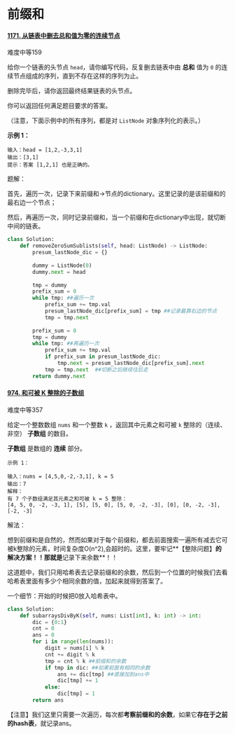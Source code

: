 # 前缀和

#### [1171. 从链表中删去总和值为零的连续节点](https://leetcode.cn/problems/remove-zero-sum-consecutive-nodes-from-linked-list/)

难度中等159

给你一个链表的头节点 `head`，请你编写代码，反复删去链表中由 **总和** 值为 `0` 的连续节点组成的序列，直到不存在这样的序列为止。

删除完毕后，请你返回最终结果链表的头节点。

 

你可以返回任何满足题目要求的答案。

（注意，下面示例中的所有序列，都是对 `ListNode` 对象序列化的表示。）

**示例 1：**

```
输入：head = [1,2,-3,3,1]
输出：[3,1]
提示：答案 [1,2,1] 也是正确的。
```

题解：

首先，遍历一次，记录下来前缀和->节点的dictionary。这里记录的是该前缀和的最右边一个节点；

然后，再遍历一次，同时记录前缀和，当一个前缀和在dictionary中出现，就切断中间的链表。

```python
class Solution:
    def removeZeroSumSublists(self, head: ListNode) -> ListNode:
        presum_lastNode_dic = {}
        
        dummy = ListNode(0)
        dummy.next = head
        
        tmp = dummy
        prefix_sum = 0
        while tmp: ##遍历一次
            prefix_sum += tmp.val
            presum_lastNode_dic[prefix_sum] = tmp ##记录最靠右边的节点
            tmp = tmp.next
 
        prefix_sum = 0
        tmp = dummy
        while tmp: ##再遍历一次
            prefix_sum += tmp.val
            if prefix_sum in presum_lastNode_dic:
                tmp.next = presum_lastNode_dic[prefix_sum].next
            tmp = tmp.next  ##切断之后继续往后走
        return dummy.next
```





#### [974. 和可被 K 整除的子数组](https://leetcode-cn.com/problems/subarray-sums-divisible-by-k/)

难度中等357

给定一个整数数组 `nums` 和一个整数 `k` ，返回其中元素之和可被 `k` 整除的（连续、非空） **子数组** 的数目。

**子数组** 是数组的 **连续** 部分。

```
示例 1：

输入：nums = [4,5,0,-2,-3,1], k = 5
输出：7
解释：
有 7 个子数组满足其元素之和可被 k = 5 整除：
[4, 5, 0, -2, -3, 1], [5], [5, 0], [5, 0, -2, -3], [0], [0, -2, -3], [-2, -3]
```

解法：

想到前缀和是自然的，然而如果对于每个前缀和，都去前面搜索一遍所有减去它可被k整除的元素，时间复杂度O(n^2),会超时的。这里，要牢记**【整除问题】**的解决方案！！那就是**记录下来余数**！！

这道题中，我们只用哈希表去记录前缀和的余数，然后到一个位置的时候我们去看哈希表里面有多少个相同余数的值，加起来就得到答案了。

一个细节：开始的时候把0放入哈希表中。

```python
class Solution:
    def subarraysDivByK(self, nums: List[int], k: int) -> int:
        dic = {0:1}
        cnt = 0
        ans = 0
        for i in range(len(nums)):
            digit = nums[i] % k
            cnt += digit % k
            tmp = cnt % k ##前缀和的余数
            if tmp in dic: ##如果前面有相同的余数
                ans += dic[tmp] ##直接加到ans中
                dic[tmp] += 1
            else:
                dic[tmp] = 1
        return ans
```

【注意】我们这里只需要一次遍历，每次都**考察前缀和的余数**，如果它**存在于之前的hash表**，就记录ans。

